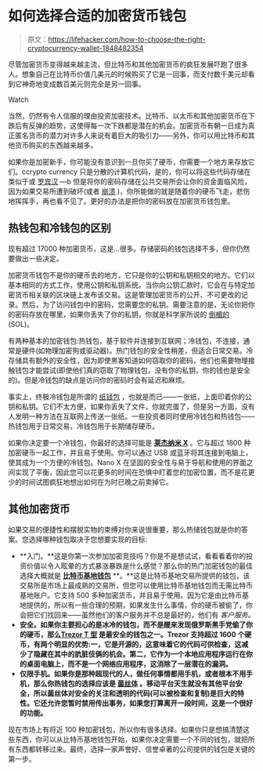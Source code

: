 # 如何选择合适的加密货币钱包

> 原文：<https://lifehacker.com/how-to-choose-the-right-cryptocurrency-wallet-1848482354>

尽管加密货币变得越来越主流，但比特币和其他加密货币的疯狂发展吓跑了很多人。想象自己在比特币价值几美元的时候购买了它是一回事，而支付数千美元却看到它神奇地变成数百美元则完全是另一回事。

Watch

当然，仍然有令人信服的理由投资加密技术。比特币、以太币和其他加密货币在下跌后有反弹的趋势，这使得每一次下跌都是潜在的机会。加密货币有朝一日成为真正匿名货币的潜力对许多人来说有着巨大的吸引力——另外，你可以用比特币和其他货币购买的东西越来越多。

如果你是加密新手，你可能没有意识到一旦你买了硬币，你需要一个地方来存放它们。ccrypto currency 只是分散的计算机代码，是的，你可以将这些代码存储在类似于或 [罗宾汉](https://robinhood.com/us/en/about/crypto/) —b 但是将你的密码存储在公共交易所会让你的资金面临风险，因为如果交易所遭到破坏(或者 [崩溃](https://www.theguardian.com/technology/2021/dec/12/the-search-is-on-for-50m-in-lost-cryptocurrency-after-two-australian-exchanges-collapse) )，你所能做的就是随着你的硬币飞走，悲伤地挥挥手，再也看不见了。更好的办法是把你的密码放在加密货币钱包里。

## 热钱包和冷钱包的区别

现有超过 17000 种加密货币，这是...很多。存储密码的钱包选择不多，但你仍然要做出一些决定。

加密货币钱包不是你的硬币去的地方，它只是你的公钥和私钥相交的地方。它们以基本相同的方式工作，使用公钥和私钥系统。当你向公钥汇款时，它会在与特定加密货币相关联的区块链上发布该交易。这是管理加密货币的公开、不可更改的记录。然后，为了访问钱包中的密码，您需要您的私钥。需要注意的是，无论你把你的密码存放在哪里，如果你丢失了你的私钥，你就是科学家所说的 [倒楣的](https://www.nytimes.com/2021/01/12/technology/bitcoin-passwords-wallets-fortunes.html) (SOL)。

有两种基本的加密钱包:热钱包，基于软件并连接到互联网；冷钱包，不连接，通常是硬件(如物理加密狗或驱动器)。热门钱包的安全性稍差，但适合日常交易。冷存储具有额外的安全性，因为即使黑客知道如何窃取你的密码，他们也需要物理接触钱包才能尝试(即使他们真的窃取了物理钱包，没有你的私钥，你的钱也是安全的)。但是冷钱包的缺点是访问你的密码时会有延迟和麻烦。

事实上，终极冷钱包是所谓的 [纸钱包](https://www.investopedia.com/terms/p/paper-wallet.asp) ，也就是而已——一张纸，上面印着你的公钥和私钥。它们不太方便，如果你丢失了文件，你就完蛋了，但是另一方面，没有人发明一种方法在互联网上传送一张纸。一些投资者同时使用冷钱包和热钱包——热钱包用于日常交易，冷钱包用于长期储存硬币。

如果你决定要一个冷钱包，你最好的选择可能是 [**莱杰纳米 X**](https://shop.ledger.com/products/ledger-nano-x#product-features) 。它与超过 1800 种加密硬币一起工作，并且易于使用。你可以通过 USB 或蓝牙将其连接到电脑上，使其成为一个方便的冷钱包。Nano X 在坚固的安全性与易于导航和使用的界面之间实现了平衡，因此您可以花更多的时间在恐惧中盯着您的加密位置，而不是花更少的时间试图疯狂地想出如何在为时已晚之前卖掉它。

## 其他加密货币

如果交易的便捷性和摆脱实物的束缚对你来说很重要，那么热储钱包就是你的答案。您选择哪种钱包取决于您想要实现的目标:

*   **入门。**这是你第一次参加加密竞技吗？你是不是想试试，看看看着你的投资价值以令人眩晕的方式暴涨暴跌是什么感觉？那么你的热门加密钱包的最佳选择大概就是 [**比特币基地钱包**](https://www.coinbase.com/wallet) **。**这是比特币基地交易所提供的钱包，该交易所是市场上最成熟的交易所，但您可以使用比特币基地钱包而无需比特币基地账户。它支持 500 多种加密货币，并且易于使用。因为它是由比特币基地提供的，所以有一些合理的预期，如果发生什么事情，你的硬币被偷了，你会把它们找回来——虽然他们的客户服务并不总是最好的，他们有 *客户服务。*
*   **安全。如果你主要担心的是冰冷的钱包，而不是醒来发现俄罗斯黑手党偷了你的硬币，那么[**Trezor T 型**](https://shop.trezor.io/product/trezor-model-t) 是最安全的钱包之一。Trezor 支持超过 1600 个硬币，有两个明显的优势:一，它是开源的，这意味着它的代码可供检查，这减少了隐藏在其中的肮脏伎俩的机会。第二，它作为一个本地应用程序运行在你的桌面电脑上，而不是一个网络应用程序，这消除了一层潜在的漏洞。**
*   **仅限手机。如果你是那种超现代的人，做任何事情都用手机，或者根本不用手机，那么你热钱包的选择应该是 [**菌丝体**](https://wallet.mycelium.com/) 。移动平台天生就没有其他平台安全，所以菌丝体对安全的关注和透明的代码(可以被检查和复制)是巨大的特性。它还允许您暂时禁用传出事务，如果您打算离开一段时间，这是一个很好的功能。**

现在市场上有将近 100 种加密钱包，所以你有很多选择。如果你只是想搞清楚这些东西，你可以从比特币基地钱包开始，如果你决定需要一个不同的钱包，就把所有东西都转移过来。最终，选择一家声誉好、信誉卓著的公司提供的钱包是关键的第一步。